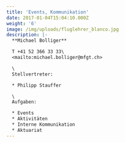 ```yaml
---
title: 'Events, Kommunikation'
date: 2017-01-04T15:04:10.000Z
weight: '6'
image: /img/uploads/fluglehrer_blanco.jpg
description: |-
  **Michael Bolliger**

  T +41 52 366 33 33\
  <mailto:michael.bolliger@mfgt.ch>

  \
  Stellvertreter:

  * Philipp Stauffer

  \
  Aufgaben:

  * Events 
  * Aktivitäten
  * Interne Kommunikation
  * Aktuariat
---
```


